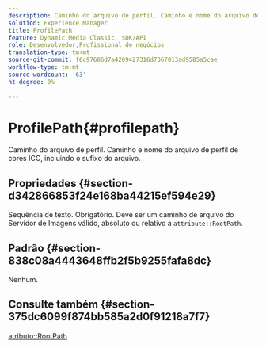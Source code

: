 ```yaml
---
description: Caminho do arquivo de perfil. Caminho e nome do arquivo de perfil de cores ICC, incluindo o sufixo do arquivo.
solution: Experience Manager
title: ProfilePath
feature: Dynamic Media Classic, SDK/API
role: Desenvolvedor,Profissional de negócios
translation-type: tm+mt
source-git-commit: f6c97606d7a4209427316d7367013ad9585a5cae
workflow-type: tm+mt
source-wordcount: '63'
ht-degree: 0%

---
```



# ProfilePath{#profilepath}

Caminho do arquivo de perfil. Caminho e nome do arquivo de perfil de cores ICC, incluindo o sufixo do arquivo.

## Propriedades {#section-d342866853f24e168ba44215ef594e29}

Sequência de texto. Obrigatório. Deve ser um caminho de arquivo do Servidor de Imagens válido, absoluto ou relativo a `attribute::RootPath`.

## Padrão {#section-838c08a4443648ffb2f5b9255fafa8dc}

Nenhum.

## Consulte também {#section-375dc6099f874bb585a2d0f91218a7f7}

[atributo::RootPath](../../../../../is-api/image-catalog/image-serving-api-ref/c-image-catalog-reference/c-attributes-reference/r-rootpath.md#reference-17d57e5967be403b8408fa7214017494)
